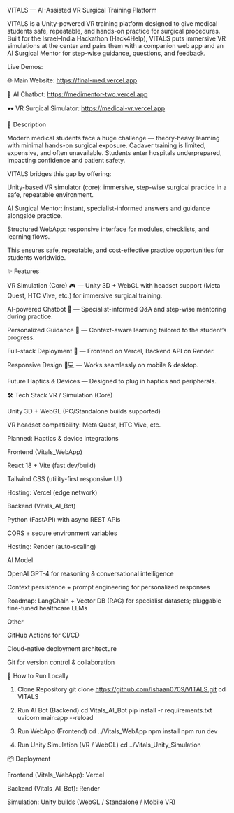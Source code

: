 VITALS — AI-Assisted VR Surgical Training Platform

VITALS is a Unity-powered VR training platform designed to give medical students safe, repeatable, and hands-on practice for surgical procedures. Built for the Israel–India Hackathon (Hack4Help), VITALS puts immersive VR simulations at the center and pairs them with a companion web app and an AI Surgical Mentor for step-wise guidance, questions, and feedback.

Live Demos:

🌐 Main Website: https://final-med.vercel.app

🤖 AI Chatbot: https://medimentor-two.vercel.app

🕶 VR Surgical Simulator: https://medical-vr.vercel.app

📖 Description

Modern medical students face a huge challenge — theory-heavy learning with minimal hands-on surgical exposure. Cadaver training is limited, expensive, and often unavailable. Students enter hospitals underprepared, impacting confidence and patient safety.

VITALS bridges this gap by offering:

Unity-based VR simulator (core): immersive, step-wise surgical practice in a safe, repeatable environment.

AI Surgical Mentor: instant, specialist-informed answers and guidance alongside practice.

Structured WebApp: responsive interface for modules, checklists, and learning flows.

This ensures safe, repeatable, and cost-effective practice opportunities for students worldwide.

✨ Features

VR Simulation (Core) 🎮 — Unity 3D + WebGL with headset support (Meta Quest, HTC Vive, etc.) for immersive surgical training.

AI-powered Chatbot 🤖 — Specialist-informed Q&A and step-wise mentoring during practice.

Personalized Guidance 🧠 — Context-aware learning tailored to the student’s progress.

Full-stack Deployment 🚀 — Frontend on Vercel, Backend API on Render.

Responsive Design 📱💻 — Works seamlessly on mobile & desktop.

Future Haptics & Devices — Designed to plug in haptics and peripherals.

🛠 Tech Stack
VR / Simulation (Core)

Unity 3D + WebGL (PC/Standalone builds supported)

VR headset compatibility: Meta Quest, HTC Vive, etc.

Planned: Haptics & device integrations

Frontend (Vitals_WebApp)

React 18 + Vite (fast dev/build)

Tailwind CSS (utility-first responsive UI)

Hosting: Vercel (edge network)

Backend (Vitals_AI_Bot)

Python (FastAPI) with async REST APIs

CORS + secure environment variables

Hosting: Render (auto-scaling)

AI Model

OpenAI GPT-4 for reasoning & conversational intelligence

Context persistence + prompt engineering for personalized responses

Roadmap: LangChain + Vector DB (RAG) for specialist datasets; pluggable fine-tuned healthcare LLMs

Other

GitHub Actions for CI/CD

Cloud-native deployment architecture

Git for version control & collaboration

🚀 How to Run Locally
1) Clone Repository
git clone https://github.com/Ishaan0709/VITALS.git
cd VITALS

2) Run AI Bot (Backend)
cd Vitals_AI_Bot
pip install -r requirements.txt
uvicorn main:app --reload

3) Run WebApp (Frontend)
cd ../Vitals_WebApp
npm install
npm run dev

4) Run Unity Simulation (VR / WebGL)
cd ../Vitals_Unity_Simulation

📦 Deployment

Frontend (Vitals_WebApp): Vercel

Backend (Vitals_AI_Bot): Render

Simulation: Unity builds (WebGL / Standalone / Mobile VR)
